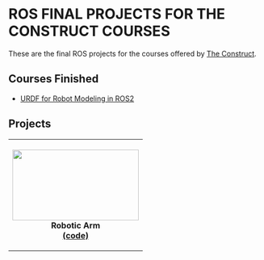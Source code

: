 # ROS FINAL PROJECTS FOR THE CONSTRUCT COURSES

These are the final ROS projects for the courses offered by [The Construct](https://app.theconstructsim.com/Academy).

## Courses Finished
* [URDF for Robot Modeling in ROS2](https://github.com/RonaldoCD/ROS_Projects_The_Construct_Courses/tree/main/URDF%20for%20Robot%20Modeling%20in%20ROS2)

## Projects
<table style="width:100%">
  <tr>
    <th><p>
           <a href="https://github.com/RonaldoCD/ROS_Projects_The_Construct_Courses/blob/main/URDF%20for%20Robot%20Modeling%20in%20ROS2/my_robot_arm_description/images/robot_arm.png">
           <img src="https://github.com/RonaldoCD/ROS_Projects_The_Construct_Courses/blob/main/URDF%20for%20Robot%20Modeling%20in%20ROS2/my_robot_arm_description/images/robot_arm.png"
            alt="" width="250" height="140"></a>
           <br>Robotic Arm
           <br><a href="https://github.com/RonaldoCD/ROS_Projects_The_Construct_Courses/tree/main/URDF%20for%20Robot%20Modeling%20in%20ROS2">(code)</a>
      </p>
    </th>
  </tr>
</table>
